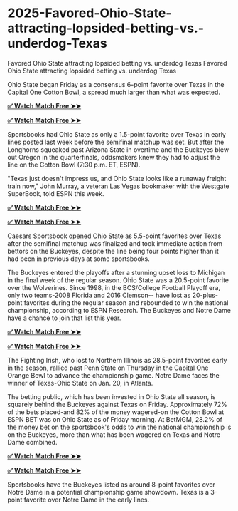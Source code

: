 # 2025-Favored-Ohio-State-attracting-lopsided-betting-vs.-underdog-Texas
Favored Ohio State attracting lopsided betting vs. underdog Texas
Favored Ohio State attracting lopsided betting vs. underdog Texas

Ohio State began Friday as a consensus 6-point favorite over Texas in the Capital One Cotton Bowl, a spread much larger than what was expected.

**[✅ Watch Match Free ➤➤](https://offerjunkis.com/all-gift-mashitola/)**

**[✅ Watch Match Free ➤➤](https://offerjunkis.com/all-gift-mashitola/)**


Sportsbooks had Ohio State as only a 1.5-point favorite over Texas in early lines posted last week before the semifinal matchup was set. But after the Longhorns squeaked past Arizona State in overtime and the Buckeyes blew out Oregon in the quarterfinals, oddsmakers knew they had to adjust the line on the Cotton Bowl (7:30 p.m. ET, ESPN).

"Texas just doesn't impress us, and Ohio State looks like a runaway freight train now," John Murray, a veteran Las Vegas bookmaker with the Westgate SuperBook, told ESPN this week.


**[✅ Watch Match Free ➤➤](https://offerjunkis.com/all-gift-mashitola/)**

**[✅ Watch Match Free ➤➤](https://offerjunkis.com/all-gift-mashitola/)**



Caesars Sportsbook opened Ohio State as 5.5-point favorites over Texas after the semifinal matchup was finalized and took immediate action from bettors on the Buckeyes, despite the line being four points higher than it had been in previous days at some sportsbooks.

The Buckeyes entered the playoffs after a stunning upset loss to Michigan in the final week of the regular season. Ohio State was a 20.5-point favorite over the Wolverines. Since 1998, in the BCS/College Football Playoff era, only two teams-2008 Florida and 2016 Clemson-- have lost as 20-plus-point favorites during the regular season and rebounded to win the national championship, according to ESPN Research. The Buckeyes and Notre Dame have a chance to join that list this year.


**[✅ Watch Match Free ➤➤](https://offerjunkis.com/all-gift-mashitola/)**

**[✅ Watch Match Free ➤➤](https://offerjunkis.com/all-gift-mashitola/)**


The Fighting Irish, who lost to Northern Illinois as 28.5-point favorites early in the season, rallied past Penn State on Thursday in the Capital One Orange Bowl to advance the championship game. Notre Dame faces the winner of Texas-Ohio State on Jan. 20, in Atlanta.

The betting public, which has been invested in Ohio State all season, is squarely behind the Buckeyes against Texas on Friday. Approximately 72% of the bets placed-and 82% of the money wagered-on the Cotton Bowl at ESPN BET was on Ohio State as of Friday morning. At BetMGM, 28.2% of the money bet on the sportsbook's odds to win the national championship is on the Buckeyes, more than what has been wagered on Texas and Notre Dame combined.


**[✅ Watch Match Free ➤➤](https://offerjunkis.com/all-gift-mashitola/)**

**[✅ Watch Match Free ➤➤](https://offerjunkis.com/all-gift-mashitola/)**


Sportsbooks have the Buckeyes listed as around 8-point favorites over Notre Dame in a potential championship game showdown. Texas is a 3-point favorite over Notre Dame in the early lines.

